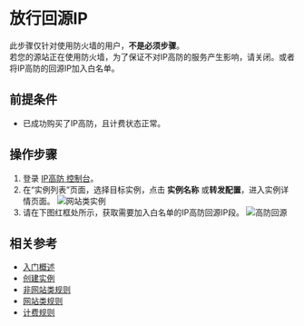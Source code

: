 # 放行回源IP

此步骤仅针对使用防火墙的用户，**不是必须步骤**。
<Br/>若您的源站正在使用防火墙，为了保证不对IP高防的服务产生影响，请关闭。或者将IP高防的回源IP加入白名单。

## 前提条件
- 已成功购买了IP高防，且计费状态正常。

## 操作步骤
1. 登录 [IP高防 控制台](https://ip-anti-console.jdcloud.com/instancelist)。
2. 在“实例列表”页面，选择目标实例，点击 **实例名称** 或**转发配置**，进入实例详情页面。
![网站类实例](https://github.com/jdcloudcom/cn/blob/edit/image/Advanced%20Anti-DDoS/web-rule%2001.png)
3. 请在下图红框处所示，获取需要加入白名单的IP高防回源IP段。
![高防回源](https://github.com/jdcloudcom/cn/blob/edit/image/Advanced%20Anti-DDoS/instance03.png)
## 相关参考

- [入门概述](Overview.md)
- [创建实例](Create-Instance.md)
- [非网站类规则](Non-Web-Service-Forwarding-Rule.md)
- [网站类规则](Web-Service-Forwarding-Rule.md)
- [计费规则](../../Pricing/Billing-Rules.md)
